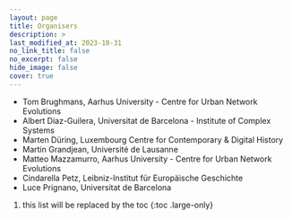 ```yaml
---
layout: page
title: Organisers
description: >
last_modified_at: 2023-10-31
no_link_title: false 
no_excerpt: false 
hide_image: false
cover: true
---
```


* Tom Brughmans, Aarhus University - Centre for Urban Network Evolutions <!--- UrbNet ---> 
* Albert Diaz-Guilera, Universitat de Barcelona - Institute of Complex Systems <!--- UB ICS --->
* Marten Düring, Luxembourg Centre for Contemporary & Digital History
* Martin Grandjean, Université de Lausanne <!--- UNIL --->
* Matteo Mazzamurro, Aarhus University - Centre for Urban Network Evolutions <!--- UrbNet ---> 
* Cindarella Petz, Leibniz-Institut für Europäische Geschichte <!--- IEG --->
* Luce Prignano, Universitat de Barcelona <!--- UB --->

<!--- Add links to people, Insert Logos here --->


1. this list will be replaced by the toc
{:toc .large-only}
